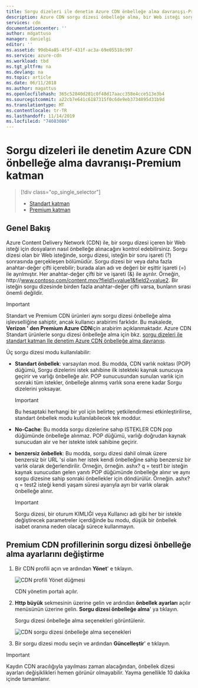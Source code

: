 ```yaml
---
title: Sorgu dizeleri ile denetim Azure CDN önbelleğe alma davranışı-Premium katman
description: Azure CDN sorgu dizesi önbelleğe alma, bir Web isteği sorgu dizesi içerdiğinde dosyaların nasıl önbelleğe alınacağını denetler. Bu makalede, Verizon ürününden Azure CDN Premium 'da sorgu dizesi önbelleğe alma açıklanır.
services: cdn
documentationcenter: ''
author: mdgattuso
manager: danielgi
editor: ''
ms.assetid: 99db4a85-4f5f-431f-ac3a-69e05518c997
ms.service: azure-cdn
ms.workload: tbd
ms.tgt_pltfrm: na
ms.devlang: na
ms.topic: article
ms.date: 06/11/2018
ms.author: magattus
ms.openlocfilehash: 365c52840d281c0f48d17aacc358e4cce513e3b4
ms.sourcegitcommit: a22cb7e641c6187315f0c6de9eb3734895d31b9d
ms.translationtype: MT
ms.contentlocale: tr-TR
ms.lasthandoff: 11/14/2019
ms.locfileid: "74083086"
---
```

# <a name="control-azure-cdn-caching-behavior-with-query-strings---premium-tier"></a>Sorgu dizeleri ile denetim Azure CDN önbelleğe alma davranışı-Premium katman
> [!div class="op_single_selector"]
> * [Standart katman](cdn-query-string.md)
> * [Premium katman](cdn-query-string-premium.md)
> 

## <a name="overview"></a>Genel Bakış
Azure Content Delivery Network (CDN) ile, bir sorgu dizesi içeren bir Web isteği için dosyaların nasıl önbelleğe alınacağını kontrol edebilirsiniz. Sorgu dizesi olan bir Web isteğinde, sorgu dizesi, isteğin bir soru işareti (?) sonrasında gerçekleşen bölümüdür. Sorgu dizesi bir veya daha fazla anahtar-değer çifti içerebilir; burada alan adı ve değeri bir eşittir işareti (=) ile ayrılmıştır. Her anahtar-değer çifti bir ve işareti (&) ile ayrılır. Örneğin, http:\//www.contoso.com/content.mov?field1=value1&field2=value2. Bir isteğin sorgu dizesinde birden fazla anahtar-değer çifti varsa, bunların sırası önemli değildir. 

> [!IMPORTANT]
> Standart ve Premium CDN ürünleri aynı sorgu dizesi önbelleğe alma işlevselliğine sahiptir, ancak kullanıcı arabirimi farklıdır. Bu makalede, **Verizon ' den Premium Azure CDN**için arabirim açıklanmaktadır. Azure CDN Standart ürünlerle sorgu dizesi önbelleğe alma için bkz. [sorgu dizeleri ile standart katman Ile denetim Azure CDN önbelleğe alma davranışı](cdn-query-string.md).
>


Üç sorgu dizesi modu kullanılabilir:

- **Standart önbellek**: varsayılan mod. Bu modda, CDN varlık noktası (POP) düğümü, Sorgu dizelerini istek sahibine ilk istekteki kaynak sunucuya geçirir ve varlığı önbelleğe alır. POP sunucusundan sunulan varlık için sonraki tüm istekler, önbelleğe alınmış varlık sona erene kadar Sorgu dizelerini yoksayar.

    >[!IMPORTANT] 
    > Bu hesaptaki herhangi bir yol için belirteç yetkilendirmesi etkinleştirilirse, standart önbellek modu kullanılabilecek tek moddur. 

- **No-Cache**: Bu modda sorgu dizelerine sahıp ISTEKLER CDN pop düğümünde önbelleğe alınmaz. POP düğümü, varlığı doğrudan kaynak sunucudan alır ve her istekte istek sahibine geçirir.

- **benzersiz önbellek**: Bu modda, sorgu dizesi dahil olmak üzere benzersiz bir URL 'si olan her istek kendi önbelleğine sahip benzersiz bir varlık olarak değerlendirilir. Örneğin, örneğin. ashx? q = test1 bir isteğin kaynak sunucudan gelen yanıtı POP düğümünde önbelleğe alınır ve aynı sorgu dizesine sahip sonraki önbellekler için döndürülür. Örneğin. ashx? q = test2 isteği kendi yaşam süresi ayarıyla ayrı bir varlık olarak önbelleğe alınır.
   
    >[!IMPORTANT] 
    > Sorgu dizesi, bir oturum KIMLIĞI veya Kullanıcı adı gibi her bir istekle değiştirecek parametreler içerdiğinde bu modu, düşük bir önbellek isabet oranına neden olacağı sürece kullanmayın.

## <a name="changing-query-string-caching-settings-for-premium-cdn-profiles"></a>Premium CDN profillerinin sorgu dizesi önbelleğe alma ayarlarını değiştirme
1. Bir CDN profili açın ve ardından **Yönet**' e tıklayın.
   
    ![CDN profili Yönet düğmesi](./media/cdn-query-string-premium/cdn-manage-btn.png)
   
    CDN yönetim portalı açılır.
2. **Http büyük** sekmesinin üzerine gelin ve ardından **önbellek ayarları** açılır menüsünün üzerine gelin. **Sorgu dizesi önbelleğe alma**' ya tıklayın.
   
    Sorgu dizesi önbelleğe alma seçenekleri görüntülenir.
   
    ![CDN sorgu dizesi önbelleğe alma seçenekleri](./media/cdn-query-string-premium/cdn-query-string.png)
3. Bir sorgu dizesi modu seçin ve ardından **Güncelleştir**' e tıklayın.

> [!IMPORTANT]
> Kaydın CDN aracılığıyla yayılması zaman alacağından, önbellek dizesi ayarları değişiklikleri hemen görünür olmayabilir. Yayma genellikle 10 dakika içinde tamamlanır.
 

